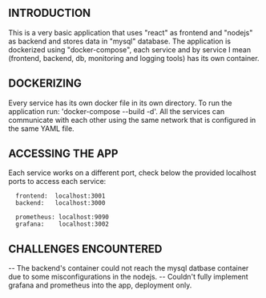 ## INTRODUCTION
   This is a very basic application that uses "react" as frontend and "nodejs" as backend and stores data in "mysql" database. The application is dockerized using "docker-compose", each service and by service I mean (frontend, backend, db, monitoring and logging tools) has its own container.


## DOCKERIZING
   Every service has its own docker file in its own directory. To run the application run: 'docker-compose --build -d'.
   All the services can communicate with each other using the same network that is configured in the same YAML file. 

## ACCESSING THE APP
   Each service works on a different port, check below the provided localhost ports to access each service:
   
      frontend:  localhost:3001
      backend:   localhost:3000
  
      prometheus: localhost:9090
      grafana:    localhost:3002

## CHALLENGES ENCOUNTERED
   -- The backend's container could not reach the mysql datbase container due to some misconfigurations in the nodejs.
   -- Couldn't fully implement grafana and prometheus into the app, deployment only.

